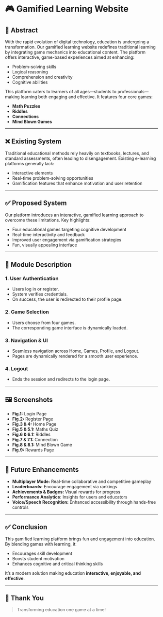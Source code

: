 # 🎮 Gamified Learning Website

## 📄 Abstract

With the rapid evolution of digital technology, education is undergoing a transformation. Our gamified learning website redefines traditional learning by integrating game mechanics into educational content. The platform offers interactive, game-based experiences aimed at enhancing:

- Problem-solving skills  
- Logical reasoning  
- Comprehension and creativity  
- Cognitive abilities  

This platform caters to learners of all ages—students to professionals—making learning both engaging and effective. It features four core games:  
- **Math Puzzles**  
- **Riddles**  
- **Connections**  
- **Mind Blown Games**

---

## ❌ Existing System

Traditional educational methods rely heavily on textbooks, lectures, and standard assessments, often leading to disengagement. Existing e-learning platforms generally lack:

- Interactive elements  
- Real-time problem-solving opportunities  
- Gamification features that enhance motivation and user retention  

---

## ✅ Proposed System

Our platform introduces an interactive, gamified learning approach to overcome these limitations. Key highlights:

- Four educational games targeting cognitive development  
- Real-time interactivity and feedback  
- Improved user engagement via gamification strategies  
- Fun, visually appealing interface  

---

## 🔧 Module Description

### 1. User Authentication
- Users log in or register.
- System verifies credentials.
- On success, the user is redirected to their profile page.

### 2. Game Selection
- Users choose from four games.
- The corresponding game interface is dynamically loaded.

### 3. Navigation & UI
- Seamless navigation across Home, Games, Profile, and Logout.
- Pages are dynamically rendered for a smooth user experience.

### 4. Logout
- Ends the session and redirects to the login page.

---

## 🖼️ Screenshots

- **Fig.1:** Login Page  
- **Fig.2:** Register Page  
- **Fig.3 & 4:** Home Page  
- **Fig.5 & 5.1:** Maths Quiz  
- **Fig.6 & 6.1:** Riddles  
- **Fig.7 & 7.1:** Connection  
- **Fig.8 & 8.1:** Mind Blown Game  
- **Fig.9:** Rewards Page  

---

## 🚀 Future Enhancements

- **Multiplayer Mode:** Real-time collaborative and competitive gameplay  
- **Leaderboards:** Encourage engagement via rankings  
- **Achievements & Badges:** Visual rewards for progress  
- **Performance Analytics:** Insights for users and educators  
- **Voice/Speech Recognition:** Enhanced accessibility through hands-free controls  

---

## ✅ Conclusion

This gamified learning platform brings fun and engagement into education. By blending games with learning, it:

- Encourages skill development  
- Boosts student motivation  
- Enhances cognitive and critical thinking skills  

It’s a modern solution making education **interactive, enjoyable, and effective**.

---

## 🙏 Thank You

> Transforming education one game at a time!
